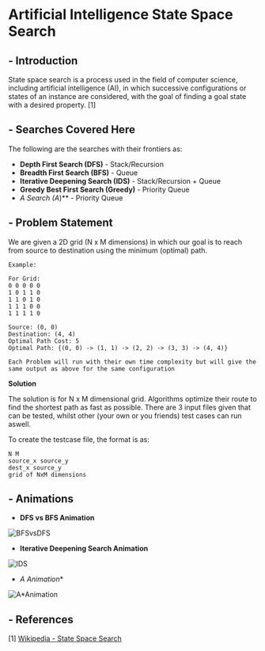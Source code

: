# Artificial Intelligence State Space Search

## - Introduction

State space search is a process used in the field of computer science, including artificial intelligence (AI), in which successive configurations or states of an instance are considered, with the goal of finding a goal state with a desired property. [1]

## - Searches Covered Here

The following are the searches with their frontiers as:
- **Depth First Search (DFS)** - Stack/Recursion
- **Breadth First Search (BFS)** - Queue
- **Iterative Deepening Search (IDS)** - Stack/Recursion + Queue
- **Greedy Best First Search (Greedy)** - Priority Queue
- **A* Search (A*)** - Priority Queue

## - Problem Statement

We are given a 2D grid (N x M dimensions) in which our goal is to reach from source to destination using the minimum (optimal) path. 

```
Example:

For Grid:
0 0 0 0 0 
1 0 1 1 0
1 1 0 1 0
1 1 1 0 0
1 1 1 1 0

Source: (0, 0)
Destination: (4, 4)
Optimal Path Cost: 5
Optimal Path: {(0, 0) -> (1, 1) -> (2, 2) -> (3, 3) -> (4, 4)}

Each Problem will run with their own time complexity but will give the same output as above for the same configuration
```

**Solution**

The solution is for N x M dimensional grid. Algorithms optimize their route to find the shortest path as fast as possible. There are 3 input files given that can be tested, whilst other (your own or you friends) test cases can run aswell. 

To create the testcase file, the format is as:

```
N M
source_x source_y
dest_x source_y
grid of NxM dimensions
```

## - Animations

- **DFS vs BFS Animation**

![BFSvsDFS](http://i1.wp.com/blog.hackerearth.com/wp-content/uploads/2015/05/dfsbfs_animation_final.gif)

- **Iterative Deepening Search Animation**

![IDS](http://www.how2examples.com/artificial-intelligence/images/Iterative-Depth-First-Search.gif)

- **A* Animation**

![A*Animation](https://upload.wikimedia.org/wikipedia/commons/9/98/AstarExampleEn.gif)

## - References

[1] [Wikipedia - State Space Search](https://en.wikipedia.org/wiki/State_space_search)
